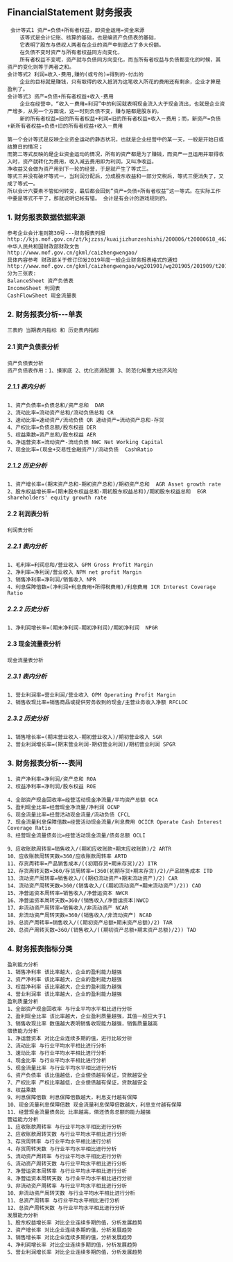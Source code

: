 ## FinancialStatement 财务报表

     会计等式1 资产=负债+所有者权益，即资金运用=资金来源
        该等式是会计记账、核算的基础，也是编资产负债表的基础，
        它表明了股东与债权人两者在企业的资产中到底占了多大份额。
        在负债不变时资产与所有者权益同方向变化，
        所有者权益不变呢，资产就与负债同方向变化，而当所有者权益与负债都变化的时候，其资产的变化则等于两者之和。
    会计等式2 利润=收入-费用,赚的(或亏的)=得到的-付出的
        企业的目标就是赚钱，只有取得的收入抵消为这笔收入所花的费用还有剩余，企业才算是盈利了。
    会计等式3 资产=负债+所有者权益+收入-费用
        企业在经营中，“收入－费用=利润”中的利润就表明现金流入大于现金流出，也就是企业资产增多，从另一个方面说，这一时刻负债不变，赚与赔都是股东的。
        新的所有者权益=旧的所有者权益+利润=旧的所有者权益+收入－费用；而，新资产=负债+新所有者权益=负债+旧的所有者权益+收入－费用
    
    第一个会计等式是反映企业资金运动的静态状况，也就是企业经营中的某一天，一般是开始日或结算日的情况；
    而第二等式反映的是企业资金运动的情况，所有的资产都是为了赚钱，而资产一旦运用并取得收入时，资产就转化为费用，收入减去费用即为利润，又叫净收益。
    净收益又会做为资产用到下一轮的经营，于是就产生了等式三。
    等式三并没有破坏等式一，当利润分配后，分成股东收益和一部分交税后，等式三便消失了，又成了等式一。
    所以会计六要素不管如何转变，最后都会回到“资产=负债+所有者权益”这一等式。在实际工作中要是等式不平了，那就说明记帐有错。 会计是有会计的游戏规则的。

### 1. 财务报表数据依据来源

    参考企业会计准则第30号---财务报表列报 
    http://kjs.mof.gov.cn/zt/kjzzss/kuaijizhunzeshishi/200806/t20080618_46218.htm
    中华人民共和国财政部财政文告
    http://www.mof.gov.cn/gkml/caizhengwengao/
    具体内容参考 财政部关于修订印发2019年度一般企业财务报表格式的通知
    http://www.mof.gov.cn/gkml/caizhengwengao/wg201901/wg201905/201909/t20190912_3385305.htm
    分为三张表:
    BalanceSheet 资产负债表
    IncomeSheet 利润表
    CashFlowSheet 现金流量表

### 2. 财务报表分析---单表

    三表的 当期表内指标 和 历史表内指标 

#### 2.1 资产负债表分析

    资产负债表分析
    资产负债表作用：1、摸家底 2、优化资源配置 3、防范化解重大经济风险

##### 2.1.1 表内分析

    1、资产负债率=负债总和/资产总和  DAR
    2、流动比率=流动资产总和/流动负债总和 CR
    3、速动比率=速动资产/流动负债 QR 速动资产=流动资产总和-存货
    4、产权比率=负债总额/股东权益 DER
    5、权益乘数=资产总和/股东权益 AER
    6、净运营资本=流动资产-流动负债 NWC Net Working Capital
    7、现金比率=(现金+交易性金融资产)/流动负债  CashRatio

##### 2.1.2 历史分析

    1、资产增长率=(期末资产总和-期初资产总和)/期初资产总和  AGR Asset growth rate
    2、股东权益增长率=(期末股东权益总和-期初股东权益总和)/期初股东权益总和  EGR shareholders' equity growth rate

#### 2.2 利润表分析

    利润表分析

##### 2.2.1 表内分析

    1、毛利率=利润总和/营业收入 GPM Gross Profit Margin
    2、净利率=净利润/营业收入 NPM net profit Margin
    3、销售净利率=净利润/销售收入 NPR
    4、利息保障倍数=(净利润+利息费用+所得税费用)/利息费用 ICR Interest Coverage Ratio

##### 2.2.2 历史分析

    1、净利润增长率=(期末净利润-期初净利润)/期初净利润  NPGR

#### 2.3 现金流量表分析

    现金流量表分析

##### 2.3.1 表内分析

    1、营业利润率=营业利润/营业收入 OPM Operating Profit Margin
    2、销售收现比率=销售商品或提供劳务收到的现金/主营业务收入净额 RFCLOC

##### 2.3.2 历史分析

    1、销售增长率=(期末营业收入-期初营业收入)/期初营业收入 SGR
    2、营业利润增长率=(期末营业利润-期初营业利润)/期初营业利润 SPGR

### 3. 财务报表分析---表间

    1、资产净利率=净利润/资产总和 ROA
    2、权益净利率=净利润/股东权益 ROE

    4、全部资产现金回收率=经营活动现金净流量/平均资产总额 OCA
    5、盈利现金比率=经营现金净流量/净利润 OCNP
    6、现金流量比率=经营活动现金流量/流动负债 CFCL
    7、现金流量利息保障倍数=经营活动现金流量/利息费用 OCICR Operate Cash Interest Coverage Ratio
    8、经营现金流量债务比=经营活动现金流量/债务总额 OCLI

    9、应收账款周转率=销售收入/(期初应收账款+期末应收账款)/2 ARTR
    10、应收账款周转天数=360/应收账款周转率 ARTD
    11、存货周转率=产品销售成本/((初期存货+期末存货)/2) ITR
    12、存货周转天数=360/存货周转率=(360(初期存货+期末存货)/2)/产品销售成本 ITD
    13、流动资产周转率=销售收入/((期初流动资产+期末流动资产)/2) CAR
    14、流动资产周转天数=360/(销售收入/((期初流动资产+期末流动资产)/2)) CAD
    15、净营运资本周转率=销售收入/净营运资本 NWCR
    16、净营运资本周转天数=360/(销售收入/净营运资本)NWCD
    17、非流动资产周转率=销售收入/非流动资产 NCAR
    18、非流动资产周转天数=360/(销售收入/非流动资产) NCAD
    19、总资产周转率=销售收入/((期初资产总额+期末资产总额)/2) TAR
    20、总资产周转天数=360/(销售收入/((期初资产总额+期末资产总额)/2)) TAD

### 4. 财务报表指标分类

    盈利能力分析
    1、销售净利率 该比率越大，企业的盈利能力越强
    2、资产净利率 该比率越大，企业的盈利能力越强
    3、权益净利率 该比率越大，企业的盈利能力越强
    4、营业利润率 该比率越大，企业的盈利能力越强
    盈利质量分析
    1、全部资产现金回收率 与行业平均水平相比进行分析
    2、盈利现金比率 该比率越大，企业盈利质量越强，其值一般应大于1
    3、销售收现比率 数值越大表明销售收现能力越强，销售质量越高
    偿债能力分析
    1、净运营资本 对比企业连续多期的值，进行比较分析
    2、流动比率 与行业平均水平相比进行分析
    3、速动比率 与行业平均水平相比进行分析
    4、现金比率 与行业平均水平相比进行分析
    5、现金流量比率 与行业平均水平相比进行分析
    6、资产负债率 该比值越低，企业偿债越有保证，贷款越安全
    7、产权比率 产权比率越低，企业偿债越有保证，贷款越安全
    8、权益乘数
    9、利息保障倍数 利息保障倍数越大，利息支付越有保障
    10、现金流量利息保障倍数 现金流量利息保障倍数越大，利息支付越有保障
    11、经营现金流量债务比 比率越高，偿还债务总额的能力越强
    营运能力分析
    1、应收账款周转率 与行业平均水平相比进行分析
    2、应收账款周转天数 与行业平均水平相比进行分析
    3、存货周转率 与行业平均水平相比进行分析
    4、存货周转天数 与行业平均水平相比进行分析
    5、流动资产周转率 与行业平均水平相比进行分析
    6、流动资产周转天数 与行业平均水平相比进行分析
    7、净营运资本周转率 与行业平均水平相比进行分析
    8、净营运资本周转天数 与行业平均水平相比进行分析
    9、非流动资产周转率 与行业平均水平相比进行分析
    10、非流动资产周转天数 与行业平均水平相比进行分析
    11、总资产周转率 与行业平均水平相比进行分析
    12、总资产周转天数 与行业平均水平相比进行分析
    发展能力分析
    1、股东权益增长率 对比企业连续多期的值，分析发展趋势
    2、资产增长率 对比企业连续多期的值，分析发展趋势
    3、销售增长率 对比企业连续多期的值，分析发展趋势
    4、净利润增长率 对比企业连续多期的值，分析发展趋势
    5、营业利润增长率 对比企业连续多期的值，分析发展趋势